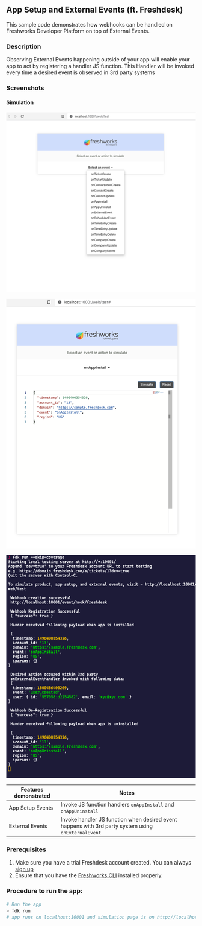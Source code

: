 ## App Setup and External Events (ft. Freshdesk)

This sample code demonstrates how webhooks can be handled on Freshworks Developer Platform on top of External Events.

### Description

Observing External Events happening outside of your app will enable your app to act by registering a handler JS function. This Handler will be invoked every time a desired event is observed in 3rd party systems

### Screenshots

#### Simulation

![](./screenshots/appsetup-1.png)

![](./screenshots/appsetup-2.png)

![](./screenshots/ext-events.png)

| Features demonstrated | Notes                                                                                               |
| --------------------- | --------------------------------------------------------------------------------------------------- |
| App Setup Events      | Invoke JS function handlers `onAppInstall` and `onAppUninstall`                                     |
| External Events       | Invoke handler JS function when desired event happens with 3rd party system using `onExternalEvent` |

### Prerequisites
1. Make sure you have a trial Freshdesk account created. You can always [sign up](https://freshdesk.com/signup)
2. Ensure that you have the [Freshworks CLI](https://community.developers.freshworks.com/t/what-are-the-prerequisites-to-install-the-freshworks-cli/234) installed properly.

### Procedure to run the app:

```sh
# Run the app
> fdk run
# app runs on localhost:10001 and simulation page is on http://localhost:10001/web/test
```
